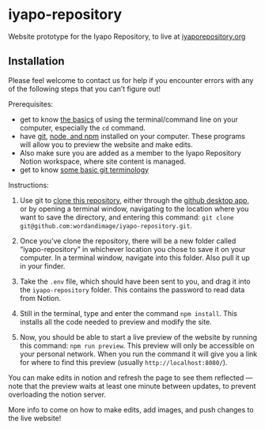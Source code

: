 # iyapo-repository

Website prototype for the Iyapo Repository, to live at [iyaporepository.org](https://iyaporepository.org)


## Installation

Please feel welcome to contact us for help if you encounter errors with any of the following steps that you can’t figure out!

Prerequisites:

- get to know [the basics](https://tutorials.codebar.io/command-line/introduction/tutorial.html) of using the terminal/command line on your computer, especially the `cd` command.
- have [git](https://git-scm.com/), [node, and npm](https://github.com/nvm-sh/nvm#install--update-script) installed on your computer. These programs will allow you to preview the website and make edits. 
- Also make sure you are added as a member to the Iyapo Repository Notion workspace, where site content is managed.
- get to know [some basic git terminology](https://docs.github.com/en/repositories/creating-and-managing-repositories/about-repositories)

Instructions:

1. Use git to [clone this repository](https://docs.github.com/en/repositories/creating-and-managing-repositories/cloning-a-repository), either through the [github desktop app](https://desktop.github.com/), or by opening a terminal window, navigating to the location where you want to save the directory, and entering this command: `git clone git@github.com:wordandimage/iyapo-repository.git`. 

2. Once you’ve clone the repository, there will be a new folder called “iyapo-repository” in whichever location you chose to save it on your computer. In a terminal window, navigate into this folder. Also pull it up in your finder.

3. Take the `.env` file, which should have been sent to you, and drag it into the `iyapo-repository` folder. This contains the password to read data from Notion.

4. Still in the terminal, type and enter the command `npm install`. This installs all the code needed to preview and modify the site.

5. Now, you should be able to start a live preview of the website by running this command: `npm run preview`. This preview will only be accessible on your personal network. When you run the command it will give you a link for where to find this preview (usually `http://localhost:8080/`).


You can make edits in notion and refresh the page to see them reflected — note that the preview waits at least one minute between updates, to prevent overloading the notion server.

More info to come on how to make edits, add images, and push changes to the live website!
